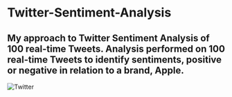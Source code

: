 # Twitter-Sentiment-Analysis
## My approach to Twitter Sentiment Analysis of 100 real-time Tweets. Analysis performed on 100 real-time Tweets to identify sentiments, positive or negative in relation to a brand, Apple.


![Twitter](https://user-images.githubusercontent.com/35174083/55662080-7f344900-57de-11e9-9b9c-07248d444432.jpeg)

